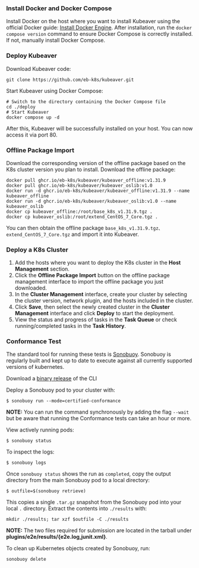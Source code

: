 ### Install Docker and Docker Compose

Install Docker on the host where you want to install Kubeaver using the official Docker guide: [Install Docker Engine](https://docs.docker.com/engine/install/). After installation, run the `docker compose version` command to ensure Docker Compose is correctly installed. If not, manually install Docker Compose.

### Deploy Kubeaver

Download Kubeaver code:
```
git clone https://github.com/eb-k8s/kubeaver.git
```

Start Kubeaver using Docker Compose:
```
# Switch to the directory containing the Docker Compose file
cd ./deploy
# Start Kubeaver
docker compose up -d
```

After this, Kubeaver will be successfully installed on your host. You can now access it via port 80.

### Offline Package Import

Download the corresponding version of the offline package based on the K8s cluster version you plan to install. 
Download the offline package:
```
docker pull ghcr.io/eb-k8s/kubeaver/kubeaver_offline:v1.31.9
docker pull ghcr.io/eb-k8s/kubeaver/kubeaver_oslib:v1.0
docker run -d ghcr.io/eb-k8s/kubeaver/kubeaver_offline:v1.31.9 --name kubeaver_offline 
docker run -d ghcr.io/eb-k8s/kubeaver/kubeaver_oslib:v1.0 --name kubeaver_oslib
docker cp kubeaver_offline:/root/base_k8s_v1.31.9.tgz .
docker cp kubeaver_oslib:/root/extend_CentOS_7_Core.tgz .
```
You can then obtain the offline package `base_k8s_v1.31.9.tgz、extend_CentOS_7_Core.tgz` and import it into Kubeaver.

### Deploy a K8s Cluster

1. Add the hosts where you want to deploy the K8s cluster in the **Host Management** section.
2. Click the **Offline Package Import** button on the offline package management interface to import the offline package you just downloaded.
3. In the **Cluster Management** interface, create your cluster by selecting the cluster version, network plugin, and the hosts included in the cluster.
4. Click **Save**, then select the newly created cluster in the **Cluster Management** interface and click **Deploy** to start the deployment.
5. View the status and progress of tasks in the **Task Queue** or check running/completed tasks in the **Task History**.

### Conformance Test

The standard tool for running these tests is
[Sonobuoy](https://github.com/heptio/sonobuoy).  Sonobuoy is
regularly built and kept up to date to execute against all
currently supported versions of kubernetes.

Download a [binary release](https://github.com/heptio/sonobuoy/releases) of the CLI

Deploy a Sonobuoy pod to your cluster with:

```
$ sonobuoy run --mode=certified-conformance
```

**NOTE:** You can run the command synchronously by adding the flag `--wait` but be aware that running the Conformance tests can take an hour or more.

View actively running pods:

```
$ sonobuoy status
```

To inspect the logs:

```
$ sonobuoy logs
```

Once `sonobuoy status` shows the run as `completed`, copy the output directory from the main Sonobuoy pod to a local directory:

```
$ outfile=$(sonobuoy retrieve)
```

This copies a single `.tar.gz` snapshot from the Sonobuoy pod into your local
`.` directory. Extract the contents into `./results` with:

```
mkdir ./results; tar xzf $outfile -C ./results
```

**NOTE:** The two files required for submission are located in the tarball under **plugins/e2e/results/{e2e.log,junit.xml}**.

To clean up Kubernetes objects created by Sonobuoy, run:

```
sonobuoy delete
```

